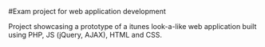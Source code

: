 #Exam project for web application development

Project showcasing a prototype of a itunes look-a-like web application built using PHP, JS (jQuery, AJAX), HTML and CSS.